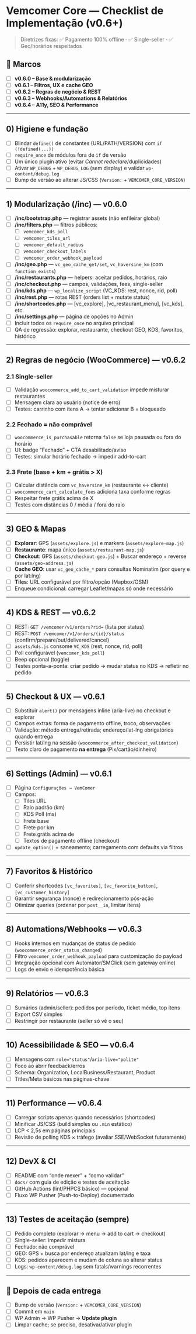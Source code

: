 # Vemcomer Core — Checklist de Implementação (v0.6+)

> Diretrizes fixas: ✅ Pagamento 100% offline · ✅ Single-seller · ✅ Geo/horários respeitados

## 🔖 Marcos
- [ ] **v0.6.0 – Base & modularização**
- [ ] **v0.6.1 – Filtros, UX e cache GEO**
- [ ] **v0.6.2 – Regras de negócio & REST**
- [ ] **v0.6.3 – Webhooks/Automations & Relatórios**
- [ ] **v0.6.4 – A11y, SEO & Performance**

---

## 0) Higiene e fundação
- [ ] Blindar `define()` de constantes (URL/PATH/VERSION) com `if (!defined(...))`
- [ ] `require_once` de módulos fora de `if` de versão
- [ ] Um único plugin ativo (evitar *Cannot redeclare*/duplicidades)
- [ ] Ativar `WP_DEBUG` + `WP_DEBUG_LOG` (sem display) e validar `wp-content/debug.log`
- [ ] Bump de versão ao alterar JS/CSS (`Version:` + `VEMCOMER_CORE_VERSION`)

---

## 1) Modularização (/inc) — v0.6.0
- [ ] **/inc/bootstrap.php** — registrar assets (não enfileirar global)
- [ ] **/inc/filters.php** — filtros públicos:
  - [ ] `vemcomer_kds_poll`
  - [ ] `vemcomer_tiles_url`
  - [ ] `vemcomer_default_radius`
  - [ ] `vemcomer_checkout_labels`
  - [ ] `vemcomer_order_webhook_payload`
- [ ] **/inc/geo.php** — `vc_geo_cache_get/set`, `vc_haversine_km` (com `function_exists`)
- [ ] **/inc/restaurants.php** — helpers: aceitar pedidos, horários, raio
- [ ] **/inc/checkout.php** — campos, validações, fees, single-seller
- [ ] **/inc/kds.php** — `wp_localize_script` (VC_KDS: rest, nonce, rid, poll)
- [ ] **/inc/rest.php** — rotas REST (orders list + mutate status)
- [ ] **/inc/shortcodes.php** — [vc_explore], [vc_restaurant_menu], [vc_kds], etc.
- [ ] **/inc/settings.php** — página de opções no Admin
- [ ] Incluir todos os `require_once` no arquivo principal
- [ ] QA de regressão: explorar, restaurante, checkout GEO, KDS, favoritos, histórico

---

## 2) Regras de negócio (WooCommerce) — v0.6.2
### 2.1 Single-seller
- [ ] Validação `woocommerce_add_to_cart_validation` impede misturar restaurantes
- [ ] Mensagem clara ao usuário (notice de erro)
- [ ] Testes: carrinho com itens A → tentar adicionar B = bloqueado

### 2.2 Fechado = não comprável
- [ ] `woocommerce_is_purchasable` retorna `false` se loja pausada ou fora do horário
- [ ] UI: badge “Fechado” + CTA desabilitado/aviso
- [ ] Testes: simular horário fechado → impedir add-to-cart

### 2.3 Frete (base + km + grátis > X)
- [ ] Calcular distância com `vc_haversine_km` (restaurante ↔ cliente)
- [ ] `woocommerce_cart_calculate_fees` adiciona taxa conforme regras
- [ ] Respeitar frete grátis acima de X
- [ ] Testes com distâncias 0 / média / fora do raio

---

## 3) GEO & Mapas
- [ ] **Explorar**: GPS (`assets/explore.js`) e markers (`assets/explore-map.js`)
- [ ] **Restaurante**: mapa único (`assets/restaurant-map.js`)
- [ ] **Checkout**: GPS (`assets/checkout-geo.js`) + Buscar endereço + reverse (`assets/geo-address.js`)
- [ ] **Cache GEO**: usar `vc_geo_cache_*` para consultas Nominatim (por query e por lat:lng)
- [ ] **Tiles**: URL configurável por filtro/opção (Mapbox/OSM)
- [ ] Enqueue condicional: carregar Leaflet/mapas só onde necessário

---

## 4) KDS & REST — v0.6.2
- [ ] REST: `GET /vemcomer/v1/orders?rid=` (lista por status)
- [ ] REST: `POST /vemcomer/v1/orders/{id}/status` (confirm/prepare/out/delivered/cancel)
- [ ] `assets/kds.js` consome `VC_KDS` (rest, nonce, rid, poll)
- [ ] Poll configurável (`vemcomer_kds_poll`)
- [ ] Beep opcional (toggle)
- [ ] Testes ponta-a-ponta: criar pedido → mudar status no KDS → refletir no pedido

---

## 5) Checkout & UX — v0.6.1
- [ ] Substituir `alert()` por mensagens inline (aria-live) no checkout e explorar
- [ ] Campos extras: forma de pagamento offline, troco, observações
- [ ] Validação: método entrega/retirada; endereço/lat-lng obrigatórios quando entrega
- [ ] Persistir lat/lng na sessão (`woocommerce_after_checkout_validation`)
- [ ] Texto claro de pagamento **na entrega** (Pix/cartão/dinheiro)

---

## 6) Settings (Admin) — v0.6.1
- [ ] Página `Configurações → VemComer`
- [ ] Campos:
  - [ ] Tiles URL
  - [ ] Raio padrão (km)
  - [ ] KDS Poll (ms)
  - [ ] Frete base
  - [ ] Frete por km
  - [ ] Frete grátis acima de
  - [ ] Textos de pagamento offline (checkout)
- [ ] `update_option()` + saneamento; carregamento com defaults via filtros

---

## 7) Favoritos & Histórico
- [ ] Conferir shortcodes `[vc_favorites]`, `[vc_favorite_button]`, `[vc_customer_history]`
- [ ] Garantir segurança (nonce) e redirecionamento pós-ação
- [ ] Otimizar queries (ordenar por `post__in`, limitar itens)

---

## 8) Automations/Webhooks — v0.6.3
- [ ] Hooks internos em mudanças de status de pedido (`woocommerce_order_status_changed`)
- [ ] Filtro `vemcomer_order_webhook_payload` para customização do payload
- [ ] Integração opcional com Automator/SMClick (sem gateway online)
- [ ] Logs de envio e idempotência básica

---

## 9) Relatórios — v0.6.3
- [ ] Sumários (admin/seller): pedidos por período, ticket médio, top itens
- [ ] Export CSV simples
- [ ] Restringir por restaurante (seller só vê o seu)

---

## 10) Acessibilidade & SEO — v0.6.4
- [ ] Mensagens com `role="status"`/`aria-live="polite"`
- [ ] Foco ao abrir feedback/erros
- [ ] Schema: Organization, LocalBusiness/Restaurant, Product
- [ ] Titles/Meta básicos nas páginas-chave

---

## 11) Performance — v0.6.4
- [ ] Carregar scripts apenas quando necessários (shortcodes)
- [ ] Minificar JS/CSS (build simples ou `.min` estático)
- [ ] LCP < 2,5s em páginas principais
- [ ] Revisão de polling KDS × tráfego (avaliar SSE/WebSocket futuramente)

---

## 12) DevX & CI
- [ ] README com “onde mexer” + “como validar”
- [ ] `docs/` com guia de edição e testes de aceitação
- [ ] GitHub Actions (lint/PHPCS básico) — opcional
- [ ] Fluxo WP Pusher (Push-to-Deploy) documentado

---

## 13) Testes de aceitação (sempre)
- [ ] Pedido completo (explorar → menu → add to cart → checkout)
- [ ] Single-seller: impedir mistura
- [ ] Fechado: não comprável
- [ ] GEO: GPS + busca por endereço atualizam lat/lng e taxa
- [ ] KDS: pedidos aparecem e mudam de coluna ao alterar status
- [ ] Logs: `wp-content/debug.log` sem fatals/warnings recorrentes

---

## 🔁 Depois de cada entrega
- [ ] Bump de versão (`Version:` + `VEMCOMER_CORE_VERSION`)
- [ ] Commit em `main`
- [ ] WP Admin → WP Pusher → **Update plugin**
- [ ] Limpar cache; se preciso, desativar/ativar plugin
